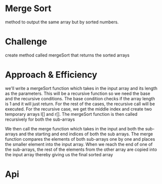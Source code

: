 # Merge Sort

method to output the same array but by sorted numbers.

# Challenge
create method called mergeSort that returns the sorted arrays

# Approach & Efficiency
we'll write a mergeSort function which takes in the input array and its length as the parameters.
This will be a recursive function so we need the base and the recursive conditions.
The base condition checks if the array length is 1 and it will just return. 
For the rest of the cases, the recursive call will be executed.
For the recursive case,
we get the middle index and create two temporary arrays l[] and r[]. 
The mergeSort function is then called recursively for both the sub-arrays

We then call the merge function which takes in the input and both the sub-arrays and the starting and end indices of both the sub arrays.
The merge function compares the elements of both sub-arrays one by one and places the smaller element into the input array.
When we reach the end of one of the sub-arrays, the rest of the elements from the other array are copied into the input array thereby giving us the final sorted array

# Api
